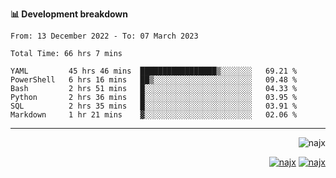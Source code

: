 <b>📊 Development breakdown</b>
<!--START_SECTION:waka-->

```text
From: 13 December 2022 - To: 07 March 2023

Total Time: 66 hrs 7 mins

YAML         45 hrs 46 mins  █████████████████▒░░░░░░░   69.21 %
PowerShell   6 hrs 16 mins   ██▒░░░░░░░░░░░░░░░░░░░░░░   09.48 %
Bash         2 hrs 51 mins   █░░░░░░░░░░░░░░░░░░░░░░░░   04.33 %
Python       2 hrs 36 mins   █░░░░░░░░░░░░░░░░░░░░░░░░   03.95 %
SQL          2 hrs 35 mins   █░░░░░░░░░░░░░░░░░░░░░░░░   03.91 %
Markdown     1 hr 21 mins    ▓░░░░░░░░░░░░░░░░░░░░░░░░   02.06 %
```

<!--END_SECTION:waka-->
-----
<p align="right">
  <img src="https://komarev.com/ghpvc/?username=najx&label=GitHub%20Profile%20Views&color=yellow&style=flat" alt="najx" />
</p align="center">
<p align="right">
  <a href="https://www.linkedin.com/in/abdx"><img src="https://img.shields.io/badge/LinkedIn--_.svg?style=social&logo=linkedin" alt="najx"></a>
  <a href="https://stackoverflow.com/users/19588110/najim-abdelmoula"><img src="https://img.shields.io/badge/Stack Overflow--_.svg?style=social&logo=stackoverflow" alt="najx"></a>
</p align="center">
